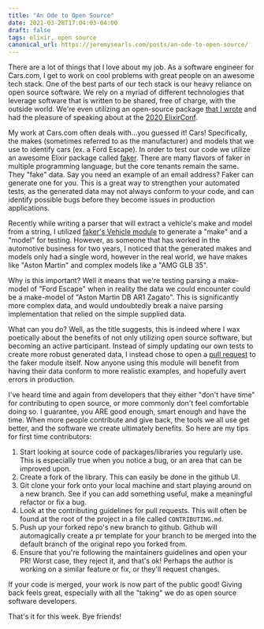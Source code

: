 ```yaml
---
title: "An Ode to Open Source"
date: 2021-03-28T17:04:03-04:00
draft: false
tags: elixir, open source 
canonical_url: https://jeremysearls.com/posts/an-ode-to-open-source/
---
```


There are a lot of things that I love about my job. As a software engineer for Cars.com, I get to work on cool problems with great people on an awesome tech stack. One of the best parts of our tech stack is our heavy reliance on open source software. We rely on a myriad of different technologies that leverage software that is written to be shared, free of charge, with the outside world. We're even utilizing an open-source package [that I wrote](https://hex.pm/packages/attrition) and had the pleasure of speaking about at the [2020 ElixirConf](https://youtu.be/zTHCEZVL4Kw).

My work at Cars.com often deals with...you guessed it! Cars! Specifically, the makes (sometimes referred to as the manufacturer) and models that we use to identify cars (ex. a Ford Escape). In order to test our code we utilize an awesome Elixir package called [faker](https://hex.pm/packages/faker). There are many flavors of faker in multiple programming language, but the core tenants remain the same. They "fake" data. Say you need an example of an email address? Faker can generate one for you. This is a great way to strengthen your automated tests, as the generated data may not always conform to your code, and can identify possible bugs before they become issues in production applications.

Recently while writing a parser that will extract a vehicle's make and model from a string, I utilized [faker's Vehicle module](https://github.com/elixirs/faker/tree/master/lib/faker/vehicle) to generate a "make" and a "model" for testing. However, as someone that has worked in the automotive business for two years, I noticed that the generated makes and models only had a single word, however in the real world, we have makes like "Aston Martin" and complex models like a "AMG GLB 35".

Why is this important? Well it means that we're testing parsing a make-model of "Ford Escape" when in reality the data we could encounter could be a make-model of "Aston Martin DB AR1 Zagato". This is significantly more complex data, and would undoubtedly break a naive parsing implementation that relied on the simple supplied data. 

What can you do? Well, as the title suggests, this is indeed where I wax poetically about the benefits of not only utilizing open source software, but becoming an active participant. Instead of simply updating our own tests to create more robust generated data, I instead chose to open a [pull request](https://github.com/elixirs/faker/pull/408) to the faker module itself. Now anyone using this module will benefit from having their data conform to more realistic examples, and hopefully avert errors in production. 

I've heard time and again from developers that they either "don't have time" for contributing to open source, or more commonly don't feel comfortable doing so. I guarantee, you ARE good enough, smart enough and have the time. When more people contribute and give back, the tools we all use get better, and the software we create ultimately benefits. So here are my tips for first time contributors:
1. Start looking at source code of packages/libraries you regularly use. This is especially true when you notice a bug, or an area that can be improved upon.
2. Create a fork of the library. This can easily be done in the github UI.
3. Git clone your fork onto your local machine and start playing around on a new branch. See if you can add something useful, make a meaningful refactor or fix a bug.
4. Look at the contributing guidelines for pull requests. This will often be found at the root of the project in a file called `CONTRIBUTING.md`.
5. Push up your forked repo's new branch to github. Github will automagically create a pr template for your branch to be merged into the default branch of the original repo you forked from.
6. Ensure that you're following the maintainers guidelines and open your PR! Worst case, they reject it, and that's ok! Perhaps the author is working on a similar feature or fix, or they'll request changes.

If your code is merged, your work is now part of the public good! Giving back feels great, especially with all the "taking" we do as open source software developers. 

That's it for this week. Bye friends!

